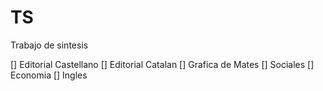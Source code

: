 # TS
Trabajo de sintesis

[] Editorial Castellano
[] Editorial Catalan
[] Grafica de Mates
[] Sociales
[] Economia
[] Ingles
